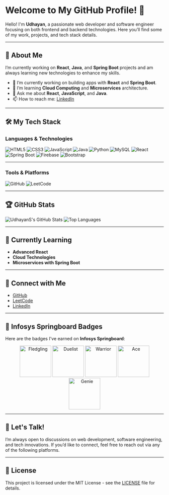 # Welcome to My GitHub Profile! 👋

Hello! I'm **Udhayan**, a passionate web developer and software engineer focusing on both frontend and backend technologies. Here you’ll find some of my work, projects, and tech stack details.

---

## 🚀 About Me

I’m currently working on **React**, **Java**, and **Spring Boot** projects and am always learning new technologies to enhance my skills. 

- 🔭 I’m currently working on building apps with **React** and **Spring Boot**.
- 🌱 I’m learning **Cloud Computing** and **Microservices** architecture.
- 💬 Ask me about **React**, **JavaScript**, and **Java**.
- 📫 How to reach me: [LinkedIn](https://www.linkedin.com/in/udhayan-sk7/)

---

## 🛠️ My Tech Stack

### **Languages & Technologies**

![HTML5](https://img.shields.io/badge/HTML5-%23E34F26.svg?style=flat-square&logo=html5&logoColor=white)
![CSS3](https://img.shields.io/badge/CSS3-%231572B6.svg?style=flat-square&logo=css3&logoColor=white)
![JavaScript](https://img.shields.io/badge/JavaScript-%23F7DF1E.svg?style=flat-square&logo=javascript&logoColor=black)
![Java](https://img.shields.io/badge/Java-%23007396.svg?style=flat-square&logo=java&logoColor=white)
![Python](https://img.shields.io/badge/Python-%233776AB.svg?style=flat-square&logo=python&logoColor=white)
![MySQL](https://img.shields.io/badge/MySQL-%234479A1.svg?style=flat-square&logo=mysql&logoColor=white)
![React](https://img.shields.io/badge/React-%2361DAFB.svg?style=flat-square&logo=react&logoColor=black)
![Spring Boot](https://img.shields.io/badge/Spring%20Boot-%236DB33F.svg?style=flat-square&logo=springboot&logoColor=white)
![Firebase](https://img.shields.io/badge/Firebase-%23FFCA28.svg?style=flat-square&logo=firebase&logoColor=black)
![Bootstrap](https://img.shields.io/badge/Bootstrap-%23563D7C.svg?style=flat-square&logo=bootstrap&logoColor=white)

---

### **Tools & Platforms**

![GitHub](https://img.shields.io/badge/GitHub-%23181717.svg?style=flat-square&logo=github&logoColor=white)
![LeetCode](https://img.shields.io/badge/LeetCode-%23FFA116.svg?style=flat-square&logo=leetcode&logoColor=black)

---

## 🏆 GitHub Stats

![UdhayanS's GitHub Stats](https://github-readme-stats.vercel.app/api?username=UdhayanS&show_icons=true&theme=radical)
![Top Languages](https://github-readme-stats.vercel.app/api/top-langs/?username=UdhayanS&layout=compact&theme=radical)

---

## 🌱 Currently Learning
- **Advanced React**
- **Cloud Technologies**
- **Microservices with Spring Boot**

---

## 🔗 Connect with Me

- [GitHub](https://github.com/UdhayanS)
- [LeetCode](https://leetcode.com/Udhayan_sk7/)
- [LinkedIn](https://www.linkedin.com/in/udhayan-sk7/)

---

## 🏅 Infosys Springboard Badges

Here are the badges I've earned on **Infosys Springboard**:

<p align="center">
    <img src="https://gameconfig.onwingspan.com/Gamification/GetBadgeImage/?AppId=53243&TokenNo=O55WBL7J2F&BadgeCode=836IW54LX3" alt="Fledgling" width="100px" />
    <img src="https://gameconfig.onwingspan.com/Gamification/GetBadgeImage/?AppId=53243&TokenNo=O55WBL7J2F&BadgeCode=51DY31WO61" alt="Duelist" width="100px" />
    <img src="https://gameconfig.onwingspan.com/Gamification/GetBadgeImage/?AppId=53243&TokenNo=O55WBL7J2F&BadgeCode=TXEHMYSDEB" alt="Warrior" width="100px" />
    <img src="https://gameconfig.onwingspan.com/Gamification/GetBadgeImage/?AppId=53243&TokenNo=O55WBL7J2F&BadgeCode=5W5G76DYM6" alt="Ace" width="100px" />
    <img src="https://gameconfig.onwingspan.com/Gamification/GetBadgeImage/?AppId=53243&TokenNo=O55WBL7J2F&BadgeCode=HG7V34BITK" alt="Genie" width="100px" />
</p>

---

## 💬 Let's Talk!

I’m always open to discussions on web development, software engineering, and tech innovations. If you’d like to connect, feel free to reach out via any of the following platforms.

---

## 📝 License

This project is licensed under the MIT License - see the [LICENSE](LICENSE) file for details.
